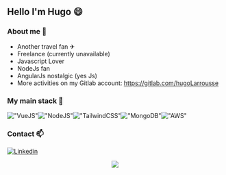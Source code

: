 ## Hello I'm Hugo 😄

### About me 💬

* Another travel fan ✈
* Freelance (currently unavailable)
* Javascript Lover
* NodeJs fan
* AngularJs nostalgic (yes Js)
* More activities on my Gitlab account: https://gitlab.com/hugoLarrousse

<!--
Here are some ideas to get you started:

- 🔭 I’m currently working on ...
- 🌱 I’m currently learning ...
- 👯 I’m looking to collaborate on ...
- 🤔 I’m looking for help with ...
- 💬 Ask me about ...
- 📫 How to reach me: ...
- 😄 Pronouns: ...
- ⚡ Fun fact: ...
-->

### My main stack 🔭

!["VueJS"](https://heptaward-assets.s3.eu-west-3.amazonaws.com/vuejs.png "VueJS")!["NodeJS"](https://heptaward-assets.s3.eu-west-3.amazonaws.com/nodeJS.png "NodeJS")!["TailwindCSS"](https://heptaward-assets.s3.eu-west-3.amazonaws.com/tailwind.png "Tailwind CSS")!["MongoDB"](https://heptaward-assets.s3.eu-west-3.amazonaws.com/mongodb.png "MongoDB")!["AWS"](https://heptaward-assets.s3.eu-west-3.amazonaws.com/aws.jpeg "AWS")

### Contact 📫

[![Linkedin](https://heptaward-assets.s3.eu-west-3.amazonaws.com/linkedin.png)](https://www.linkedin.com/public-profile/in/hugo-larrousse)

<p align="center">
  <img src="https://profile-counter.glitch.me/hugolarrousse/count.svg" />
</p>
